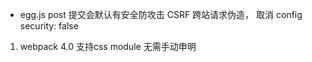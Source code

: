 - egg.js post 提交会默认有安全防攻击
  CSRF 跨站请求伪造，
  取消  config security: false

1. webpack 4.0 支持css module 无需手动申明